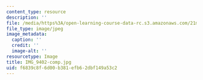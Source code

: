```yaml
---
content_type: resource
description: ''
file: /media/https%3A/open-learning-course-data-rc.s3.amazonaws.com/21m-299-the-beatles-fall-2017/f6839c8f6d00b381efb62dbf149a53c2_IMG_9402-comp.jpg
file_type: image/jpeg
image_metadata:
  caption: ''
  credit: ''
  image-alt: ''
resourcetype: Image
title: IMG_9402-comp.jpg
uid: f6839c8f-6d00-b381-efb6-2dbf149a53c2
---
```


